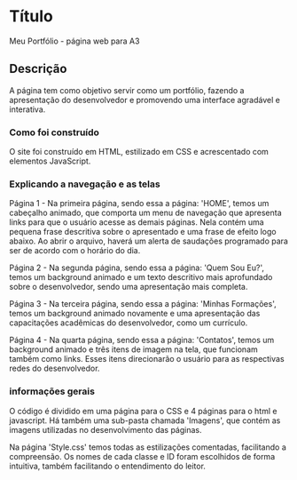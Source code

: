 # Título
Meu Portfólio - página web para A3

## Descrição
A página tem como objetivo servir como um portfólio, fazendo a apresentação do desenvolvedor e promovendo uma interface agradável e interativa. 

### Como foi construído
O site foi construído em HTML, estilizado em CSS e acrescentado com elementos JavaScript.

### Explicando a navegação e as telas 
Página 1 - Na primeira página, sendo essa a página: 'HOME', temos um cabeçalho animado, que comporta um menu de navegação que apresenta links para que o usuário acesse as demais páginas. Nela contém uma pequena frase descritiva sobre o apresentado e uma frase de efeito logo abaixo. Ao abrir o arquivo, haverá um alerta de saudações programado para ser de acordo com o horário do dia.

Página 2 - Na segunda página, sendo essa a página: 'Quem Sou Eu?', temos um background animado e um texto descritivo mais aprofundado sobre o desenvolvedor, sendo uma apresentação mais completa.

Página 3 - Na terceira página, sendo essa a página: 'Minhas Formações', temos um background animado novamente e uma apresentação das capacitações acadêmicas do desenvolvedor, como um currículo.

Página 4 - Na quarta página, sendo essa a página: 'Contatos', temos um background animado e três itens de imagem na tela, que funcionam também como links. Esses itens direcionarão o usuário para as respectivas redes do desenvolvedor. 



### informações gerais 

O código é dividido em uma página para o CSS e 4 páginas para o html e javascript. Há também uma sub-pasta chamada 'Imagens', que contém as imagens utilizadas no desenvolvimento das páginas. 

Na página 'Style.css' temos todas as estilizações comentadas, facilitando a compreensão. Os nomes de cada classe e ID foram escolhidos de forma intuitiva, também facilitando o entendimento do leitor.
